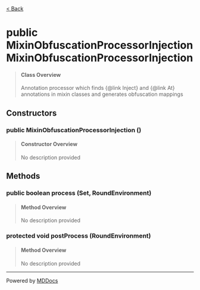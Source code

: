 [< Back](../README.md)
# public MixinObfuscationProcessorInjection MixinObfuscationProcessorInjection #
>#### Class Overview ####
>Annotation processor which finds {@link Inject} and {@link At} annotations in
 mixin classes and generates obfuscation mappings
## Constructors ##
### public MixinObfuscationProcessorInjection () ###
>#### Constructor Overview ####
>No description provided
>
## Methods ##
### public boolean process (Set, RoundEnvironment) ###
>#### Method Overview ####
>No description provided
>
### protected void postProcess (RoundEnvironment) ###
>#### Method Overview ####
>No description provided
>

---
Powered by [MDDocs](https://github.com/VRCube/MDDocs)